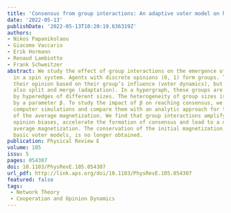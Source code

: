 ```yaml
---
title: 'Consensus from group interactions: An adaptive voter model on hypergraphs'
date: '2022-05-13'
publishDate: '2022-05-13T10:20:19.636319Z'
authors:
- Nikos Papanikolaou
- Giacomo Vaccario
- Erik Hormann
- Renaud Lambiotte
- Frank Schweitzer
abstract: We study the effect of group interactions on the emergence of consensus
  in a spin system. Agents with discrete opinions (0, 1) form groups. They can change
  their opinion based on their group’s influence (voter dynamics), but groups can
  also split and merge (adaptation). In a hypergraph, these groups are represented
  by hyperedges of different sizes. The heterogeneity of group sizes is controlled
  by a parameter β. To study the impact of β on reaching consensus, we provide extensive
  computer simulations and compare them with an analytic approach for the dynamics
  of the average magnetization. We find that group interactions amplify small initial
  opinion biases, accelerate the formation of consensus and lead to a drift of the
  average magnetization. The conservation of the initial magnetization, known for
  basic voter models, is no longer obtained.
publication: Physical Review E
volume: 105
issu: 5
pages: 054307
doi: 10.1103/PhysRevE.105.054307
url_pdf: http://link.aps.org/doi/10.1103/PhysRevE.105.054307
featured: false
tags: 
 - Network Theory
 - Cooperation and Opinion Dynamics
---
```

